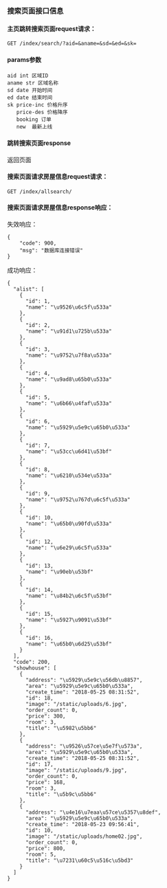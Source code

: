 ### 搜索页面接口信息

#### 主页跳转搜索页面request请求：

	GET /index/search/?aid=&aname=&sd=&ed=&sk=

#### params参数

	aid int 区域ID
	aname str 区域名称
	sd date 开始时间
	ed date 结束时间
	sk price-inc 价格升序
	   price-des 价格降序
	   booking 订单
	   new  最新上线

#### 跳转搜索页面response

返回页面

#### 搜索页面请求房屋信息request请求：

	GET /index/allsearch/

#### 搜索页面请求房屋信息response响应：

失效响应：

	{
	    "code": 900,
	    "msg": "数据库连接错误"
	}

成功响应：

	{
	  "alist": [
	    {
	      "id": 1, 
	      "name": "\u9526\u6c5f\u533a"
	    }, 
	    {
	      "id": 2, 
	      "name": "\u91d1\u725b\u533a"
	    }, 
	    {
	      "id": 3, 
	      "name": "\u9752\u7f8a\u533a"
	    }, 
	    {
	      "id": 4, 
	      "name": "\u9ad8\u65b0\u533a"
	    }, 
	    {
	      "id": 5, 
	      "name": "\u6b66\u4faf\u533a"
	    }, 
	    {
	      "id": 6, 
	      "name": "\u5929\u5e9c\u65b0\u533a"
	    }, 
	    {
	      "id": 7, 
	      "name": "\u53cc\u6d41\u53bf"
	    }, 
	    {
	      "id": 8, 
	      "name": "\u6210\u534e\u533a"
	    }, 
	    {
	      "id": 9, 
	      "name": "\u9752\u767d\u6c5f\u533a"
	    }, 
	    {
	      "id": 10, 
	      "name": "\u65b0\u90fd\u533a"
	    }, 
	    {
	      "id": 12, 
	      "name": "\u6e29\u6c5f\u533a"
	    }, 
	    {
	      "id": 13, 
	      "name": "\u90eb\u53bf"
	    }, 
	    {
	      "id": 14, 
	      "name": "\u84b2\u6c5f\u53bf"
	    }, 
	    {
	      "id": 15, 
	      "name": "\u5927\u9091\u53bf"
	    }, 
	    {
	      "id": 16, 
	      "name": "\u65b0\u6d25\u53bf"
	    }
	  ], 
	  "code": 200, 
	  "showhouse": [
	    {
	      "address": "\u5929\u5e9c\u56db\u8857", 
	      "area": "\u5929\u5e9c\u65b0\u533a", 
	      "create_time": "2018-05-25 08:31:52", 
	      "id": 18, 
	      "image": "/static/uploads/6.jpg", 
	      "order_count": 0, 
	      "price": 300, 
	      "room": 3, 
	      "title": "\u5982\u5bb6"
	    }, 
	    {
	      "address": "\u9526\u57ce\u5e7f\u573a", 
	      "area": "\u5929\u5e9c\u65b0\u533a", 
	      "create_time": "2018-05-25 08:31:52", 
	      "id": 17, 
	      "image": "/static/uploads/9.jpg", 
	      "order_count": 0, 
	      "price": 168, 
	      "room": 3, 
	      "title": "\u5b9c\u5bb6"
	    }, 
	    {
	      "address": "\u4e16\u7eaa\u57ce\u5357\u8def", 
	      "area": "\u5929\u5e9c\u65b0\u533a", 
	      "create_time": "2018-05-23 09:56:41", 
	      "id": 10, 
	      "image": "/static/uploads/home02.jpg", 
	      "order_count": 0, 
	      "price": 800, 
	      "room": 5, 
	      "title": "\u7231\u60c5\u516c\u5bd3"
	    }
	  ]
	}
